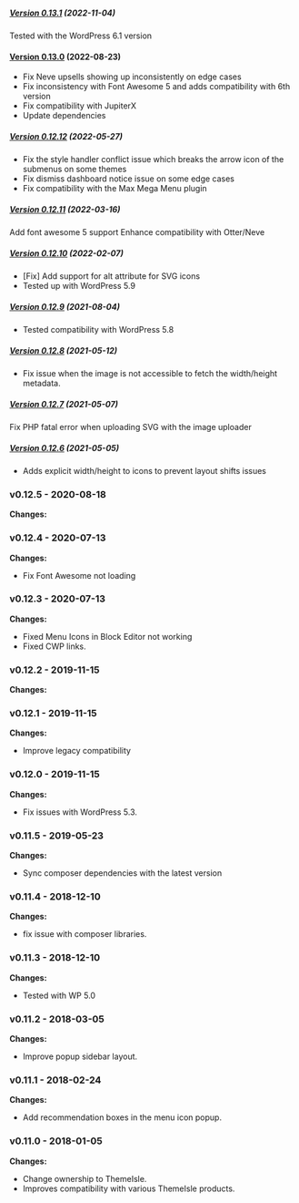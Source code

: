 ##### [Version 0.13.1](https://github.com/codeinwp/wp-menu-icons/compare/v0.13.0...v0.13.1) (2022-11-04)

Tested with the WordPress 6.1 version

#### [Version 0.13.0](https://github.com/codeinwp/wp-menu-icons/compare/v0.12.12...v0.13.0) (2022-08-23)

* Fix Neve upsells showing up inconsistently on edge cases
* Fix inconsistency with Font Awesome 5 and adds compatibility with 6th version
* Fix compatibility with JupiterX 
* Update dependencies

##### [Version 0.12.12](https://github.com/codeinwp/wp-menu-icons/compare/v0.12.11...v0.12.12) (2022-05-27)

- Fix the style handler conflict issue which breaks the arrow icon of the submenus on some themes
- Fix dismiss dashboard notice issue on some edge cases
- Fix compatibility with the Max Mega Menu plugin

##### [Version 0.12.11](https://github.com/codeinwp/wp-menu-icons/compare/v0.12.10...v0.12.11) (2022-03-16)

Add font awesome 5 support
Enhance compatibility with Otter/Neve

##### [Version 0.12.10](https://github.com/codeinwp/wp-menu-icons/compare/v0.12.9...v0.12.10) (2022-02-07)

- [Fix] Add support for alt attribute for SVG icons
- Tested up with WordPress 5.9

##### [Version 0.12.9](https://github.com/codeinwp/wp-menu-icons/compare/v0.12.8...v0.12.9) (2021-08-04)

* Tested compatibility with WordPress 5.8

##### [Version 0.12.8](https://github.com/codeinwp/wp-menu-icons/compare/v0.12.7...v0.12.8) (2021-05-12)

* Fix issue when the image is not accessible to fetch the width/height metadata.

##### [Version 0.12.7](https://github.com/codeinwp/wp-menu-icons/compare/v0.12.6...v0.12.7) (2021-05-07)

Fix PHP fatal error when uploading SVG with the image uploader

##### [Version 0.12.6](https://github.com/codeinwp/wp-menu-icons/compare/v0.12.5...v0.12.6) (2021-05-05)

* Adds explicit width/height to icons to prevent layout shifts issues

### v0.12.5 - 2020-08-18 
 **Changes:** 
  
 ### v0.12.4 - 2020-07-13 
 **Changes:** 
 * Fix Font Awesome not loading
 
 ### v0.12.3 - 2020-07-13 
 **Changes:** 
 * Fixed Menu Icons in Block Editor not working
* Fixed CWP links.
 
 ### v0.12.2 - 2019-11-15 
 **Changes:** 
  
 ### v0.12.1 - 2019-11-15 
 **Changes:** 
 * Improve legacy compatibility
 
 ### v0.12.0 - 2019-11-15 
 **Changes:** 
 * Fix issues with WordPress 5.3.
 
 ### v0.11.5 - 2019-05-23 
 **Changes:** 
 * Sync composer dependencies with the latest version
 
 ### v0.11.4 - 2018-12-10 
 **Changes:** 
 * fix issue with composer libraries.
 
 ### v0.11.3 - 2018-12-10 
 **Changes:** 
 * Tested with WP 5.0
 
 ### v0.11.2 - 2018-03-05 
 **Changes:** 
 * Improve popup sidebar layout.
 
 ### v0.11.1 - 2018-02-24 
 **Changes:** 
 * Add recommendation boxes in the menu icon popup.
 
 ### v0.11.0 - 2018-01-05 
 **Changes:** 
 * Change ownership to ThemeIsle.
* Improves compatibility with various ThemeIsle products.
